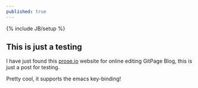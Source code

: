 ```yaml
---
published: true
---
```


{% include JB/setup %}

## This is just a testing

I have just found this [prose.io](prose.io) website for online editing GitPage Blog,
this is just a post for testing.

Pretty cool, it supports the emacs key-binding!
